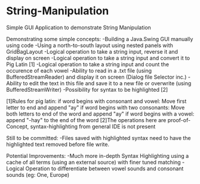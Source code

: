 # String-Manipulation
Simple GUI Application to demonstrate String Manipulation

Demonstrating some simple concepts:
-Building a Java.Swing GUI manually using code
-Using a north-to-south layout using nested panels with GridBagLayout
-Logical operation to take a string input, reverse it and display on screen
-Logical operation to take a string input and convert it to Pig Latin [1]
-Logical operation to take a string input and count the occurence of each vowel
-Ability to read in a .txt file (using BufferedStreamReader) and display it on screen (Dialog file Selector inc.)
-Ability to edit the text in this file and save it to a new file or overwrite (using BufferedStreamWriter)
-Possibility for syntax to be highlighted [2]

[1]Rules for pig latin: 
	if word begins with consonant and vowel: Move first letter to end and append "ay"
	if word begins with two consonants: Move both letters to end of the word and append "ay"
	if word begins with a vowel: append "-hay" to the end of the word
[2]The operations here are proof-of-Concept, syntax-highlighting from general IDE is not present

Still to be committed:
-Files saved with highlighted syntax need to have the highlighted text removed before file write.

Potential Improvements:
-Much more in-depth Syntax Highlighting using a cache of all terms (using an external source) with finer tuned matching
-Logical Operation to differentiate between vowel sounds and consonant sounds (eg: One, Europe)